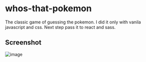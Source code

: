 # whos-that-pokemon
The classic game of guessing the pokemon. I did it only with vanila javascript  and css. Next step pass it to react and sass.
<h2>Screenshot</h2>

![image](https://user-images.githubusercontent.com/41525219/163041779-09c62630-4aaf-42ca-90de-95f49ffed4b9.png)
